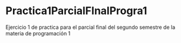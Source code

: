 # Practica1ParcialFInalProgra1
Ejercicio 1 de practica para el parcial final del segundo semestre de la materia de programación 1

